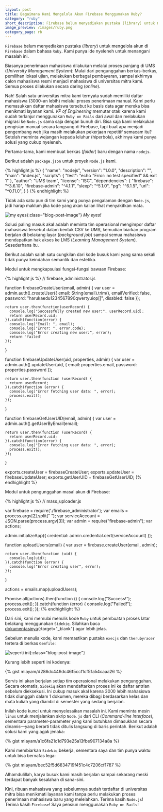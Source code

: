 ```yaml
---
layout: post
title: Bagaimana Kami Mengelola Akun Firebase Menggunakan Ruby?
category: "ruby"
short_description: Firebase belum menyediakan pustaka (library) untuk mengelola akun di Firebase dalam bahasa Ruby.
image_preview: /images/ruby.png
category_page: rb
---
```


`Firebase` belum menyediakan pustaka (*library*) untuk mengelola akun di `Firebase` dalam bahasa `Ruby`.
Kami punya ide nyeleneh untuk menangani masalah ini.

Biasanya penerimaan mahasiswa dilakukan melalui proses panjang di UMS (*University Management System*):
Mulai dari pengunggahan berkas-berkas, pemilihan lokasi ujian, melakukan berbagai pembayaran, sampai
akhirnya calon mahasiswa resmi menjadi mahasiswa di universitas mitra kami. Semua proses dilakukan
secara daring (*online*).

Nah! Salah satu universitas mitra kami ternyata sudah memiliki daftar mahasiswa (3000-an lebih) melalui
proses penerimaan manual. Kami perlu memasukkan daftar mahasiswa tersebut ke basis data agar mereka bisa
menikmati layanan kami. *VP of Engineering* memutar otak karena kami sudah terlanjur menggunakan `Ruby on
Rails` dari awal dan melakukan migrasi ke `Node.js` sama saja dengan bunuh diri. Bisa saja kami
melakukan pengisian manual secara langsung di Firebase, tapi buat apa menjadi
pengembang web jika masih melakukan pekerjaan repetitif semacam itu? Setelah meminta wejangan
kepada leluhur (hiperbola), akhirnya kami punya solusi yang cukup nyeleneh.

Pertama-tama, kami membuat berkas (*folder*) baru dengan nama `nodejs`.

Berikut adalah `package.json` untuk proyek `Node.js` kami.

{% highlight js %}
  {
    "name": "nodejs",
    "version": "1.0.0",
    "description": "",
    "main": "index.js",
    "scripts": {
      "test": "echo \"Error: no test specified\" && exit 1"
    },
    "author": "UMS team",
    "license": "ISC",
    "dependencies": {
      "firebase": "^3.6.10",
      "firebase-admin": "^4.1.1",
      "sleep": "^5.1.0",
      "pg": "^6.1.5",
      "url": "^0.11.0",
    }
  }
{% endhighlight %}

Tidak ada satu pun di tim kami yang punya pengalaman dengan `Node.js`, jadi harap maklum jika kode yang akan
kalian lihat menyakitkan mata.

![my eyes](https://i.imgur.com/zzG8J5w.png){:class="blog-post-image"}
<em class="description">My eyes!</em>

Solusi paling masuk akal adalah meminta tim operasional mengimpor daftar mahasiswa tersebut dalam bentuk CSV
ke UMS, kemudian biarkan program berjalan di belakang layar (*background job*) sampai semua mahasiswa
mendapatkan hak akses ke LMS (*Learning Management System*). Sesederhana itu.

Berikut adalah salah satu cungkilan dari kode busuk kami yang sama sekali tidak punya keindahan semantik
dan estetika.

Modul untuk mengkapsulasi fungsi-fungsi bawaan Firebase:

{% highlight js %}
  // firebase_administrator.js

  function firebaseCreateUser(email, admin) {
    var user = admin.auth().createUser({
      email: String(email).trim(),
      emailVerified: false,
      password: "harukaedu1234567890qwertyuiop[]",
      disabled: false
    });

    return user.then(function(userRecord) {
      console.log("Successfully created new user:", userRecord.uid);
      return userRecord.uid;
    }).catch(function(error) {
      console.log("Email: ", email);
      console.log("Error: ", error.code);
      console.log("Error creating new user:", error);
      return 'failed'
    });
  }

  function firebaseUpdateUser(uid, properties, admin) {
    var user = admin.auth().updateUser(uid, {
      email: properties.email,
      password: properties.password
    });

    return user.then(function (userRecord) {
      return userRecord;
    }).catch(function (error) {
      console.log("Error fetching user data: ", error);
      process.exit();
    });
  }

  function firebaseGetUserUID(email, admin) {
    var user = admin.auth().getUserByEmail(email);

    return user.then(function (userRecord) {
      return userRecord.uid;
    }).catch(function(error) {
      console.log("Error fetching user data: ", error);
      process.exit();
    });
  }

  exports.createUser = firebaseCreateUser;
  exports.updateUser = firebaseUpdateUser;
  exports.getUserUID = firebaseGetUserUID;
{% endhighlight %}

Modul untuk pengunggahan masal akun di Firebase:

{% highlight js %}
  // mass_uploader.js

  var firebase = require('./firebase_administrator');
  var emails = process.argv[2].split(" ");
  var serviceAccount = JSON.parse(process.argv[3]);
  var admin = require("firebase-admin");
  var actions;

  admin.initializeApp({
    credential: admin.credential.cert(serviceAccount)
  });

  function uploadUsers(email) {
    var user = firebase.createUser(email, admin);

    return user.then(function (uid) {
      console.log(uid);
    }).catch(function (error) {
      console.log("Error creating user", error);
    });
  }

  actions = emails.map(uploadUsers);

  Promise.all(actions).then(function () {
    console.log("Success!");
    process.exit();
  }).catch(function (error) {
    console.log("Failed!");
    process.exit();
  });
{% endhighlight %}

Dari sini, kami memulai menulis kode `Ruby` untuk pembuatan proses latar belakang menggunakan
`Sidekiq`. Silahkan baca [dokumentasinya](https://github.com/mperham/sidekiq/wiki){:target="_blank"}
agar lebih jelas.

Sebelum menulis kode, kami memastikan pustaka `execjs` dan `therubyracer` tertera di berkas `Gemfile`:

![seperti ini](https://i.imgur.com/DSrVPca.png){:class="blog-post-image"}

Kurang lebih seperti ini kodenya:

{% gist miayam/d286dc449dc46f5ccf1cf51a54caaa26 %}

Servis ini akan berjalan setiap tim operasional melakukan pengunggahan. Secara otomatis, `Sidekiq`
akan mendaftarkan proses ini ke daftar antrian sebelum dieksekusi. Ini cukup masuk
akal karena 3000 lebih mahasiswa tidak diunggah dalam 1 dokumen, mereka dibagi
berdasarkan kelas dan mata kuliah yang diambil di semester yang sedang berjalan.

Inilah kode kunci untuk menyelesaikan masalah ini. Kami meminta mesin `linux` untuk menjalankan
skrip `Node.js` dari CLI (*Command-line Interface*), sementara parameter-parameter yang kami butuhkan
dimasukkan secara dinamis—yang berarti tidak ditulis langsung di baris perintah.
Berikut adalah solusi kami yang agak jenaka:

{% gist miayam/a1c6fa21c1d793e25a13fbe907134a8a %}

Kami membiarkan `Sidekiq` bekerja, sementara saya dan tim punya waktu untuk bisa bernafas lega:

{% gist miayam/bec52f5d6834719f451c4c7206cf1787 %}

Alhamdulillah, karya busuk kami masih berjalan sampai sekarang meski terdapat banyak kesalahan
di sana-sini.

Kini, ribuan mahasiswa yang sebelumnya sudah terdaftar di universitas mitra bisa
menikmati layanan kami tanpa perlu melakukan proses penerimaan mahasiswa baru yang melelahkan.
Terima kasih `Node.js`! Terima kasih `Firebase`! Saya pensiun menggunakan `Ruby on Rails`!
